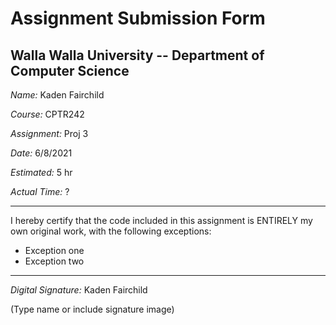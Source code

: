 # Assignment Submission Form

## Walla Walla University -- Department of Computer Science

_Name:_ Kaden Fairchild

_Course:_ CPTR242

_Assignment:_ Proj 3

_Date:_ 6/8/2021

_Estimated:_ 5 hr

_Actual Time:_ ?

---

I hereby certify that the code included in this assignment is ENTIRELY my own original work, with the following exceptions:

* Exception one
* Exception two

---

_Digital Signature:_ Kaden Fairchild

(Type name or include signature image)
